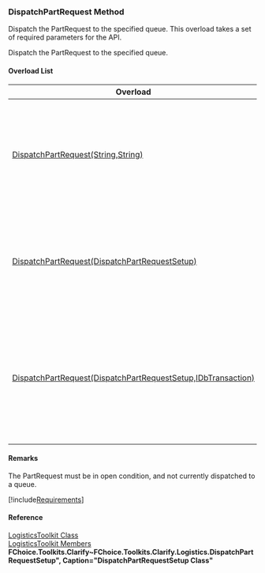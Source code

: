 ﻿### DispatchPartRequest Method

Dispatch the PartRequest to the specified queue. This overload takes a set of required parameters for the API.

Dispatch the PartRequest to the specified queue.

#### Overload List

| Overload | Description |
| --- | --- |
| [DispatchPartRequest(String,String)](FChoice.Toolkits.Clarify~FChoice.Toolkits.Clarify.Logistics.LogisticsToolkit~DispatchPartRequest(String,String).md) | Dispatch the PartRequest to the specified queue. This overload takes a set of required parameters for the API.   |
| [DispatchPartRequest(DispatchPartRequestSetup)](FChoice.Toolkits.Clarify~FChoice.Toolkits.Clarify.Logistics.LogisticsToolkit~DispatchPartRequest(DispatchPartRequestSetup).md) | Dispatch the PartRequest to the specified queue. This overload takes a setup object.   |
| [DispatchPartRequest(DispatchPartRequestSetup,IDbTransaction)](FChoice.Toolkits.Clarify~FChoice.Toolkits.Clarify.Logistics.LogisticsToolkit~DispatchPartRequest(DispatchPartRequestSetup,IDbTransaction).md) | Dispatch the PartRequest to the specified queue. This overload takes a setup object and a database transaction.   |

#### Remarks

The PartRequest must be in open condition, and not currently dispatched to a queue.

[!include[Requirements](../partials/requirements.md)]



#### Reference

[LogisticsToolkit Class](FChoice.Toolkits.Clarify~FChoice.Toolkits.Clarify.Logistics.LogisticsToolkit.md)  
[LogisticsToolkit Members](FChoice.Toolkits.Clarify~FChoice.Toolkits.Clarify.Logistics.LogisticsToolkit_members.md)  
**FChoice.Toolkits.Clarify~FChoice.Toolkits.Clarify.Logistics.DispatchPartRequestSetup", Caption="DispatchPartRequestSetup Class"**
